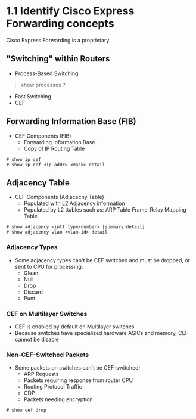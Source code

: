 # 1.1 Identify Cisco Express Forwarding concepts

Cisco Express Forwarding is a proprietary

## "Switching" within Routers

* Process-Based Switching

> show processes ?

* Fast Switching
* CEF

## Forwarding Information Base (FIB)

* CEF Components (FIB)
    + Forwarding Information Base
    + Copy of IP Routing Table

```
# show ip cef
# show ip cef <ip addr> <mask> detail
```
    
## Adjacency Table

* CEF Components (Adjacecny Table)
    + Populated with L2 Adjacency information 
    + Populated by L2 ttables such as:
        ARP Table
        Frame-Relay Mapping Table

```
# show adjacency <intf type/number> [summary|detail]
# show adjacency vlan <vlan-id> detail
```

### Adjacency Types

* Some adjacency types can't be CEF switched and must be dropped, or sent to CPU for processing:
    + Glean
    + Null
    + Drop
    + Discard
    + Punt

### CEF on Multilayer Switches

* CEF is enabled by default on Multilayer switches
* Because switches have specialized hardware ASICs and memory, CEF cannot be disable

### Non-CEF-Switched Packets

* Some packets on switches can't be CEF-switched;
    + ARP Requests
    + Packets requiring response from router CPU
    + Routing Protocol Traffic
    + CDP
    + Packets needing encryption

```
# show cef drop
```

